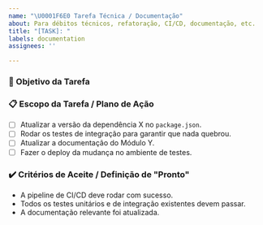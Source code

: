 ```yaml
---
name: "\U0001F6E0️ Tarefa Técnica / Documentação"
about: Para débitos técnicos, refatoração, CI/CD, documentação, etc.
title: "[TASK]: "
labels: documentation
assignees: ''

---
```


### 🎯 Objetivo da Tarefa
### 📋 Escopo da Tarefa / Plano de Ação
- [ ] Atualizar a versão da dependência X no `package.json`.
- [ ] Rodar os testes de integração para garantir que nada quebrou.
- [ ] Atualizar a documentação do Módulo Y.
- [ ] Fazer o deploy da mudança no ambiente de testes.

### ✔️ Critérios de Aceite / Definição de "Pronto"
- A pipeline de CI/CD deve rodar com sucesso.
- Todos os testes unitários e de integração existentes devem passar.
- A documentação relevante foi atualizada.
